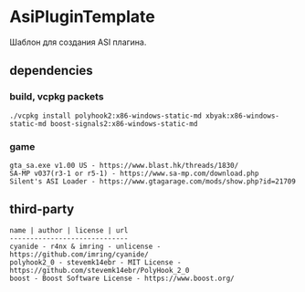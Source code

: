 # AsiPluginTemplate
Шаблон для создания ASI плагина.
## dependencies
### build, vcpkg packets
```shell
./vcpkg install polyhook2:x86-windows-static-md xbyak:x86-windows-static-md boost-signals2:x86-windows-static-md
```
### game
```
gta_sa.exe v1.00 US - https://www.blast.hk/threads/1830/
SA-MP v037(r3-1 or r5-1) - https://www.sa-mp.com/download.php
Silent's ASI Loader - https://www.gtagarage.com/mods/show.php?id=21709
```
## third-party
```
name | author | license | url
-----------------------------
cyanide - r4nx & imring - unlicense - https://github.com/imring/cyanide/
polyhook2_0 - stevemk14ebr - MIT License - https://github.com/stevemk14ebr/PolyHook_2_0
boost - Boost Software License - https://www.boost.org/
```
